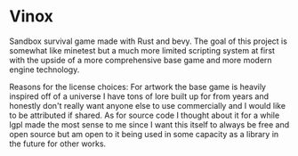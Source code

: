 # Vinox
Sandbox survival game made with Rust and bevy.
The goal of this project is somewhat like minetest but a much more limited scripting system at first with the upside of a more comprehensive base game and
more modern engine technology.

Reasons for the license choices:
For artwork the base game is heavily inspired off of a universe I have tons of lore built up for from years and honestly don't really want anyone else
to use commercially and I would like to be attributed if shared. As for source code I thought about it for a while lgpl made the most sense to me since I want
this itself to always be free and open source but am open to it being used in some capacity as a library in the future for other works.
